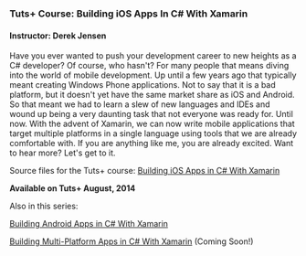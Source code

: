 ### Tuts+ Course: Building iOS Apps In C# With Xamarin
#### Instructor: Derek Jensen

Have you ever wanted to push your development career to new heights as a C# developer?  Of course, who hasn't?  For many people that means diving into the world of mobile development. Up until a few years ago that typically meant creating Windows Phone applications. Not to say that it is a bad platform, but it doesn't yet have the same market share as iOS and Android. So that meant we had to learn a slew of new languages and IDEs and wound up being a very daunting task that not everyone was ready for. Until now. With the advent of Xamarin, we can now write mobile applications that target multiple platforms in a single language using tools that we are already comfortable with. If you are anything like me, you are already excited. Want to hear more?  Let's get to it.

Source files for the Tuts+ course: [Building iOS Apps in C# With Xamarin](https://courses.tutsplus.com/courses/)

**Available on Tuts+ August, 2014**

Also in this series:

[Building Android Apps in C# With Xamarin](https://courses.tutsplus.com/courses/building-android-apps-in-c-with-xamarin)

[Building Multi-Platform Apps in C# With Xamarin](https://courses.tutsplus.com/courses/) (Coming Soon!)
